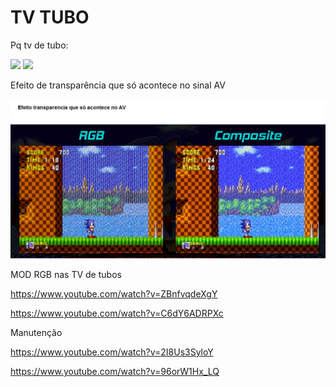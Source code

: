# TV TUBO

Pq tv de tubo:

<img src=".assets/direferenças1.jpg">

<img src=".assets/diferenças2.jpg">

Efeito de transparência que só acontece no sinal AV

<img src=".assets/avEffect.JPG">


MOD RGB nas TV de tubos

https://www.youtube.com/watch?v=ZBnfvqdeXgY

https://www.youtube.com/watch?v=C6dY6ADRPXc

Manutenção 

https://www.youtube.com/watch?v=2I8Us3SyloY

https://www.youtube.com/watch?v=96orW1Hx_LQ

